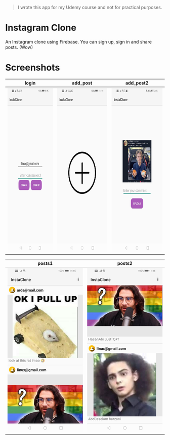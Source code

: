 > I wrote this app for my Udemy course and not for practical purposes.

# Instagram Clone
An Instagram clone using Firebase. You can sign up, sign in and share posts. (Wow)

# Screenshots
| login                                                                  | add_post                                                                     | add_post2                                                                      |
|------------------------------------------------------------------------|------------------------------------------------------------------------------|--------------------------------------------------------------------------------|
| <img src="screenshots/login.jpg" alt="login" width="240" height="520"> | <img src="screenshots/add_post.jpg" alt="add_post" width="240" height="520"> | <img src="screenshots/add_post2.jpg" alt="add_post2" width="240" height="520"> |

| posts1                                                                   | posts2                                                                   |
|--------------------------------------------------------------------------|--------------------------------------------------------------------------|
| <img src="screenshots/posts1.jpg" alt="posts1" width="240" height="520"> | <img src="screenshots/posts2.jpg" alt="posts2" width="240" height="520"> |
